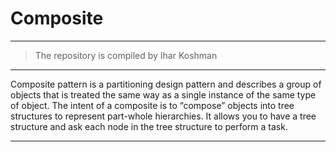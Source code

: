 # Composite
-------------------
> The repository is compiled by Ihar Koshman
***

Composite pattern is a partitioning design pattern and describes a group of objects that is treated the same way as a 
    single instance of the same type of object. The intent of a composite is to “compose” objects into tree structures 
    to represent part-whole hierarchies. It allows you to have a tree structure and ask each node in the tree structure 
    to perform a task.

***